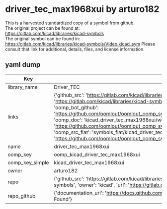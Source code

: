 # driver_tec_max1968xui by arturo182  
This is a harvested standardized copy of a symbol from github.  
The original project can be found at:  
https://gitlab.com/kicad/libraries/kicad-symbols  
The original symbol can be found in:
https://gitlab.com/kicad/libraries/kicad-symbols/Video.kicad_sym
Please consult that link for additional, details, files, and license information.  
## yaml dump  
| Key | Value |  
| --- | --- |  
| library_name | Driver_TEC |  
| links | {'github_src': 'https://gitlab.com/kicad/libraries/kicad-symbols/Video.kicad_sym', 'github_src_repo': 'https://gitlab.com/kicad/libraries/kicad-symbols', 'oomp_bot': 'kicad_driver_tec_max1968xui/working', 'oomp_bot_github': 'https://github.com/oomlout/oomlout_oomp_symbol_bot/tree/main/kicad_driver_tec_max1968xui/working', 'oomp_doc': 'kicad_driver_tec_max1968xui/working', 'oomp_doc_github': 'https://github.com/oomlout/oomlout_oomp_symbol_doc/tree/main/kicad_driver_tec_max1968xui/working', 'oomp_src_flat': 'symbols_flat/kicad_driver_tec_max1968xui/working', 'oomp_src_flat_github': 'https://github.com/oomlout/oomlout_oomp_symbol_src/tree/main/kicad_driver_tec_max1968xui/working'} |  
| name | driver_tec_max1968xui |  
| oomp_key | oomp_kicad_driver_tec_max1968xui |  
| oomp_key_simple | kicad_driver_tec_max1968xui |  
| owner | arturo182 |  
| repo | {'github_src': 'https://gitlab.com/kicad/libraries/kicad-symbols/Video.kicad_sym', 'name': 'libraries/kicad-symbols', 'owner': 'kicad', 'url': 'https://gitlab.com/kicad/libraries/kicad-symbols'} |  
| repo_github | {'documentation_url': 'https://docs.github.com/rest/repos/repos#get-a-repository', 'message': 'Not Found'} |  

